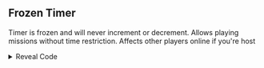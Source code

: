 ## Frozen Timer

Timer is frozen and will never increment or decrement. Allows playing missions without time restriction. Affects other players online if you're host

<details>
<summary>Reveal Code</summary>

```armv7
003DF694 E3A00001
```
</details>